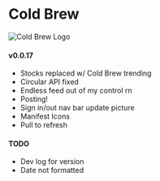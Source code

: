 # Cold Brew

![Cold Brew Logo]("./public/logo.png)

#### v0.0.17

- Stocks replaced w/ Cold Brew trending
- Circular API fixed
- Endless feed out of my control rn
- Posting!
- Sign in/out nav bar update picture
- Manifest Icons
- Pull to refresh

#### TODO

- Dev log for version
- Date not formatted
